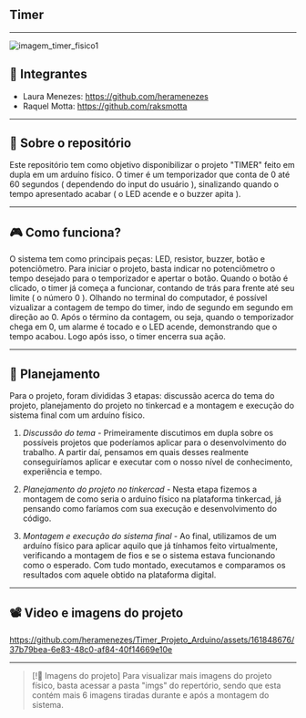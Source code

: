 
## Timer
---

![imagem_timer_fisico1](https://github.com/heramenezes/Timer_Projeto_Arduino/assets/161848676/fbc8802b-f5d7-4313-812e-b30ef9ef3cf7)

## 👤 Integrantes

 - Laura Menezes: https://github.com/heramenezes
 - Raquel Motta: https://github.com/raksmotta

---

## 📑 Sobre o repositório

Este repositório tem como objetivo disponibilizar o projeto "TIMER" feito em dupla em um arduíno físico. O timer é um temporizador que conta de 0 até 60 segundos ( dependendo do input do usuário ), sinalizando quando o tempo apresentado acabar ( o LED acende e o buzzer apita ).

---

## 🎮 Como funciona?

O sistema tem como principais peças: LED, resistor, buzzer, botão e potenciômetro. Para iniciar o projeto, basta indicar no potenciômetro o tempo desejado para o temporizador e apertar o botão. Quando o botão é clicado, o timer já começa a funcionar, contando de trás para frente até seu limite ( o número 0 ). Olhando no terminal do computador, é possível vizualizar a contagem de tempo do timer, indo de segundo em segundo em direção ao 0. Após o término da contagem, ou seja, quando o temporizador chega em 0, um alarme é tocado e o LED acende, demonstrando que o tempo acabou. Logo após isso, o timer encerra sua ação.

---

## 📖 Planejamento

Para o projeto, foram divididas 3 etapas: discussão acerca do tema do projeto, planejamento do projeto no tinkercad e a montagem e execução do sistema final com um arduíno físico. 

1) *Discussão do tema* - Primeiramente discutimos em dupla sobre os possíveis projetos que poderíamos aplicar para o desenvolvimento do trabalho. A partir daí, pensamos em quais desses realmente conseguiríamos aplicar e executar com o nosso nível de conhecimento, experiência e tempo.

2) *Planejamento do projeto no tinkercad* - Nesta etapa fizemos a montagem de como seria o arduíno físico na plataforma tinkercad, já pensando como faríamos com sua execução e desenvolvimento do código.

3) *Montagem e execução do sistema final* - Ao final, utilizamos de um arduíno físico para aplicar aquilo que já tínhamos feito virtualmente, verificando a montagem de fios e se o sistema estava funcionando como o esperado. Com tudo montado, executamos e comparamos os resultados com aquele obtido na plataforma digital.

---

## 📽️ Video e imagens do projeto 

https://github.com/heramenezes/Timer_Projeto_Arduino/assets/161848676/37b79bea-6e83-48c0-af84-40f14669e10e

---

> [!📑 Imagens do projeto]
> Para visualizar mais imagens do projeto físico, basta acessar a pasta "imgs" do repertório, sendo que esta contém mais 6 imagens tiradas durante e após a montagem do sistema.


